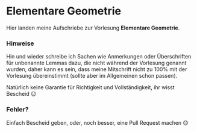 # Elementare Geometrie

Hier landen meine Aufschriebe zur Vorlesung **Elementare Geometrie**.

### Hinweise

Hin und wieder schreibe ich Sachen wie Anmerkungen oder Überschriften für unbenannte Lemmas dazu,
die nicht während der Vorlesung genannt wurden, daher kann es sein,
dass meine Mitschrift nicht zu 100% mit der Vorlesung übereinstimmt (sollte aber im Allgemeinen schon passen).

Natürlich keine Garantie für Richtigkeit und Vollständigkeit, ihr wisst Bescheid :wink:

### Fehler?

Einfach Bescheid geben, oder, noch besser, eine Pull Request machen :blush:

